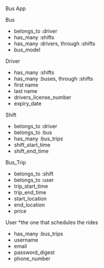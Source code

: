 Bus App

Bus
- belongs_to :driver
- has_many :shifts
- has_many :drivers, through :shifts
- bus_model

Driver
- has_many :shifts
- has_many :buses, through :shifts
- first name
-  last name
- drivers_license_number
- expiry_date

Shift
- belongs_to :driver
- belongs_to :bus
- has_many :bus_trips
- shift_start_time
- shift_end_time

Bus_Trip
- belongs_to :shift
- belongs_to :user
- trip_start_time
- trip_end_time
- start_location
- end_location
- price

User *the one that schedules the rides
- has_many :bus_trips
- username
- email
- password_digest
- phone_number